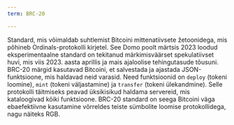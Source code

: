 ```yaml
---
term: BRC-20

---
```

Standard, mis võimaldab suhtlemist Bitcoini mittenatiivsete žetoonidega, mis põhineb Ordinals-protokolli kirjetel. See Domo poolt märtsis 2023 loodud eksperimentaalne standard on tekitanud märkimisväärset spekulatiivset huvi, mis viis 2023. aasta aprillis ja mais ajaloolise tehingutasude tõusuni. BRC-20 märgid kasutavad Bitcoini, et salvestada ja ajastada JSON-funktsioone, mis haldavad neid varasid. Need funktsioonid on `deploy` (tokeni loomine), `mint` (tokeni väljastamine) ja `transfer` (tokeni ülekandmine). Selle protokolli täitmiseks peavad üksikisikud haldama servereid, mis kataloogivad kõiki funktsioone. BRC-20 standard on seega Bitcoini väga ebaefektiivne kasutamine võrreldes teiste sümbolite loomise protokollidega, nagu näiteks RGB.
